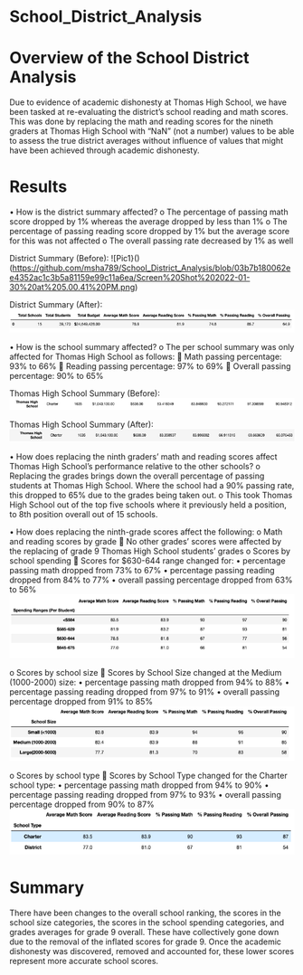 # School_District_Analysis
# Overview of the School District Analysis 

Due to evidence of academic dishonesty at Thomas High School, we have been tasked at re-evaluating the district’s school reading and math scores. This was done by replacing the math and reading scores for the nineth graders at Thomas High School with “NaN” (not a number) values to be able to assess the true district averages without influence of values that might have been achieved through academic dishonesty. 

# Results 
•	How is the district summary affected?
o	The percentage of passing math score dropped by 1% whereas the average dropped by less than 1%
o	The percentage of passing reading score dropped by 1% but the average score for this was not affected 
o	The overall passing rate decreased by 1% as well 

District Summary (Before): 
![Pic1}()(https://github.com/msha789/School_District_Analysis/blob/03b7b180062ee4352ac1c3b5a81159e99c11a6ea/Screen%20Shot%202022-01-30%20at%205.00.41%20PM.png)

District Summary (After): 
![Pic2]( https://github.com/msha789/School_District_Analysis/blob/03b7b180062ee4352ac1c3b5a81159e99c11a6ea/Screen%20Shot%202022-01-30%20at%205.00.50%20PM.png)

•	How is the school summary affected?
o	The per school summary was only affected for Thomas High School as follows:
	Math passing percentage: 93% to 66% 
	Reading passing percentage: 97% to 69% 
	Overall passing percentage: 90% to 65%

Thomas High School Summary (Before): 
![Pic3]( https://github.com/msha789/School_District_Analysis/blob/03b7b180062ee4352ac1c3b5a81159e99c11a6ea/Screen%20Shot%202022-01-30%20at%205.16.44%20PM.png)

Thomas High School Summary (After): 
![Pic4]( https://github.com/msha789/School_District_Analysis/blob/03b7b180062ee4352ac1c3b5a81159e99c11a6ea/Screen%20Shot%202022-01-30%20at%205.16.56%20PM.png)


•	How does replacing the ninth graders’ math and reading scores affect Thomas High School’s performance relative to the other schools?
o	Replacing the grades brings down the overall percentage of passing students at Thomas High School. Where the school had a 90% passing rate, this dropped to 65% due to the grades being taken out. 
o	This took Thomas High School out of the top five schools where it previously held a position, to 8th position overall out of 15 schools. 

•	How does replacing the ninth-grade scores affect the following:
o	Math and reading scores by grade
	No other grades’ scores were affected by the replacing of grade 9 Thomas High School students’ grades
o	Scores by school spending
	Scores for $630-644 range changed for:
•	percentage passing math dropped from 73% to 67% 
•	percentage passing reading dropped from 84% to 77% 
•	overall passing percentage dropped from 63% to 56%
![Pic]( https://github.com/msha789/School_District_Analysis/blob/03b7b180062ee4352ac1c3b5a81159e99c11a6ea/Screen%20Shot%202022-01-30%20at%205.58.32%20PM.png)

o	Scores by school size
	Scores by School Size changed at the Medium (1000-2000) size: 
•	percentage passing math dropped from 94% to 88% 
•	percentage passing reading dropped from 97% to 91% 
•	overall passing percentage dropped from 91% to 85%
![Pic5]( https://github.com/msha789/School_District_Analysis/blob/03b7b180062ee4352ac1c3b5a81159e99c11a6ea/Screen%20Shot%202022-01-30%20at%205.58.41%20PM.png)

o	Scores by school type
	Scores by School Type changed for the Charter school type: 
•	percentage passing math dropped from 94% to 90% 
•	percentage passing reading dropped from 97% to 93% 
•	overall passing percentage dropped from 90% to 87%
![Pic6]( https://github.com/msha789/School_District_Analysis/blob/03b7b180062ee4352ac1c3b5a81159e99c11a6ea/Screen%20Shot%202022-01-30%20at%205.58.49%20PM.png)

# Summary 
There have been changes to the overall school ranking, the scores in the school size categories, the scores in the school spending categories, and grades averages for grade 9 overall. These have collectively gone down due to the removal of the inflated scores for grade 9. Once the academic dishonesty was discovered, removed and accounted for, these lower scores represent more accurate school scores. 
